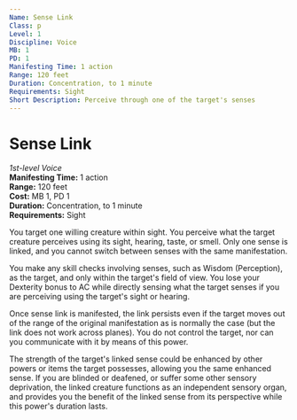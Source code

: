 ```yaml
---
Name: Sense Link
Class: p
Level: 1
Discipline: Voice
MB: 1
PD: 1
Manifesting Time: 1 action
Range: 120 feet
Duration: Concentration, to 1 minute
Requirements: Sight
Short Description: Perceive through one of the target's senses
---
```

# Sense Link
*1st-level Voice*\
**Manifesting Time:** 1 action\
**Range:** 120 feet\
**Cost:** MB 1, PD 1\
**Duration:** Concentration, to 1 minute\
**Requirements:** Sight

You target one willing creature within sight.
You perceive what the target creature perceives using its
sight, hearing, taste, or smell. Only one sense is linked,
and you cannot switch between senses with the same manifestation.

You make any skill checks involving senses, such as Wisdom
(Perception), as the target, and only within the target's
field of view. You lose your Dexterity bonus to AC while directly
sensing what the target senses if you are perceiving using
the target's sight or hearing.

Once sense link is manifested, the link persists even if the
target moves out of the range of the original manifestation
as is normally the case (but the link does not work across
planes). You do not control the target, nor can you communicate
with it by means of this power.

The strength of the target's linked sense could be enhanced
by other powers or items the target possesses, allowing you
the same enhanced sense. If you are blinded or deafened, or
suffer some other sensory deprivation, the linked creature
functions as an independent sensory organ, and provides you
the benefit of the linked sense from its perspective while
this power's duration lasts.
